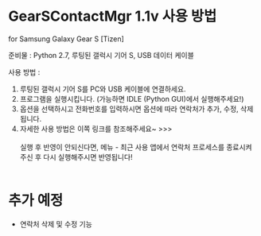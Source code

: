 # GearSContactMgr 1.1v 사용 방법
for Samsung Galaxy Gear S [Tizen]

준비물 : Python 2.7, 루팅된 갤럭시 기어 S, USB 데이터 케이블

사용 방법 :<br>
1. 루팅된 갤럭시 기어 S를 PC와 USB 케이블에 연결하세요.<br>
2. 프로그램을 실행시킵니다. (가능하면 IDLE (Python GUI)에서 실행해주세요!)<br>
3. 옵션을 선택하시고 전화번호를 입력하시면 옵션에 따라 연락처가 추가, 수정, 삭제됩니다.<br>
4. 자세한 사용 방법은 이쪽 링크를 참조해주세요~ >>>
<br><br>
실행 후 반영이 안되신다면, 메뉴 - 최근 사용 앱에서 연락처 프로세스를 종료시켜 주신 후 다시 실행해주시면 반영됩니다!
<br><br>
# 추가 예정

- 연락처 삭제 및 수정 기능
